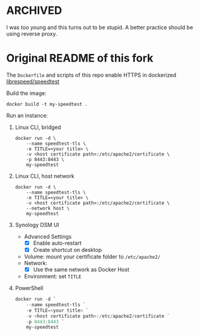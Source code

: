 # ARCHIVED

I was too young and this turns out to be stupid. A better practice should be using reverse proxy.

# Original README of this fork

The `Dockerfile` and scripts of this repo enable HTTPS in dockerized [librespeed/speedtest](https://github.com/librespeed/speedtest)

Build the image:

```shell
docker build -t my-speedtest .
```

Run an instance:

1. Linux CLI, bridged

    ```shell
    docker run -d \
        --name speedtest-tls \
        -e TITLE=<your title> \
        -v <host certificate path>:/etc/apache2/certificate \
        -p 8443:8443 \
        my-speedtest
    ```

2. Linux CLI, host network

    ```shell
    docker run -d \
        --name speedtest-tls \
        -e TITLE=<your title> \
        -v <host certificate path>:/etc/apache2/certificate \
        --network host \
        my-speedtest
    ```

3. Synology DSM UI
    - Advanced Settings
        - [x] Enable auto-restart
        - [x] Create shortcut on desktop
    - Volume: mount your certificate folder to `/etc/apache2/`
    - Network:
        - [x] Use the same network as Docker Host
    - Environment: set `TITLE`

4. PowerShell

    ```powershell
    docker run -d `
        --name speedtest-tls `
        -e TITLE=<your title> `
        -v <host certificate path>:/etc/apache2/certificate `
        -p 8443:8443 `
        my-speedtest
    ```
